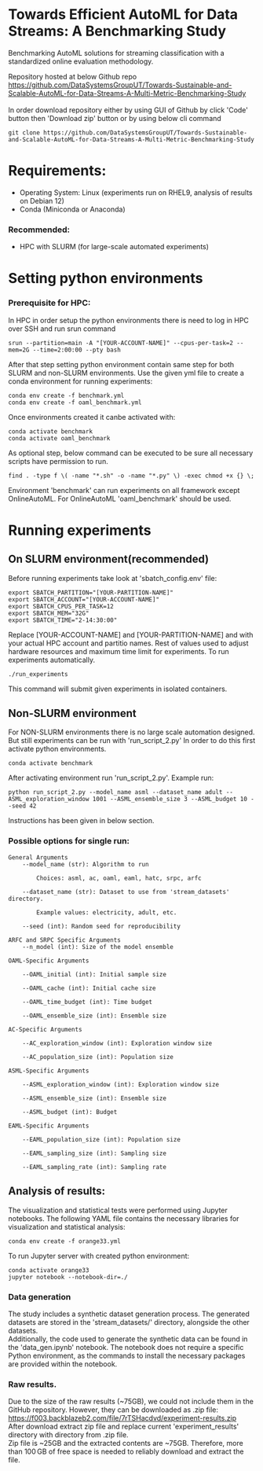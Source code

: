 # Towards Efficient AutoML for Data Streams: A Benchmarking Study 
Benchmarking AutoML solutions for streaming classification with a standardized online evaluation methodology.


Repository hosted at below Github repo <br>
https://github.com/DataSystemsGroupUT/Towards-Sustainable-and-Scalable-AutoML-for-Data-Streams-A-Multi-Metric-Benchmarking-Study   
<br>
In order download repository either by using GUI of Github by click 'Code' button then 'Download zip' button or by using below cli command 
```
git clone https://github.com/DataSystemsGroupUT/Towards-Sustainable-and-Scalable-AutoML-for-Data-Streams-A-Multi-Metric-Benchmarking-Study
```

# Requirements:
- Operating System: Linux (experiments run on RHEL9, analysis of results on Debian 12)  
- Conda (Miniconda or Anaconda)

### Recommended:
- HPC with SLURM (for large-scale automated experiments)  

# Setting python environments
### Prerequisite for HPC:
In HPC in order setup the python environments there is need to log in HPC over SSH and run srun command
```
srun --partition=main -A "[YOUR-ACCOUNT-NAME]" --cpus-per-task=2 --mem=2G --time=2:00:00 --pty bash
```
After that step setting python environment contain same step for both SLURM and non-SLURM environments.
Use the given yml file to create a conda environment for running experiments:
```
conda env create -f benchmark.yml 
conda env create -f oaml_benchmark.yml 
```
Once environments created it canbe activated with:
```
conda activate benchmark
conda activate oaml_benchmark
```
As optional step, below command can be executed to be sure all necessary scripts have permission to run.
```
find . -type f \( -name "*.sh" -o -name "*.py" \) -exec chmod +x {} \;
```
Environment 'benchmark' can run experiments on all framework except OnlineAutoML. For OnlineAutoML 'oaml_benchmark' should be used.
# Running experiments
## On SLURM environment(recommended)
Before running experiments take look at 'sbatch_config.env' file:
```
export SBATCH_PARTITION="[YOUR-PARTITION-NAME]"
export SBATCH_ACCOUNT="[YOUR-ACCOUNT-NAME]"
export SBATCH_CPUS_PER_TASK=12
export SBATCH_MEM="32G"
export SBATCH_TIME="2-14:30:00"
```
Replace [YOUR-ACCOUNT-NAME] and [YOUR-PARTITION-NAME] and with your actual HPC account and partitio names. Rest of values used to adjust hardware resources and maximum time limit for experiments.
To run experiments automatically. 
```
./run_experiments
```
This command will submit given experiments in isolated containers.
## Non-SLURM environment
For NON-SLURM environments there is no large scale automation designed. But still experiments can be run with 'run_script_2.py'
In order to do this first activate python environments. 
```
conda activate benchmark
```
After activating environment run 'run_script_2.py'. Example run:
```
python run_script_2.py --model_name asml --dataset_name adult --ASML_exploration_window 1001 --ASML_ensemble_size 3 --ASML_budget 10 --seed 42 
```
Instructions has been given in below section.
### Possible options for single run:
```
General Arguments
    --model_name (str): Algorithm to run

        Choices: asml, ac, oaml, eaml, hatc, srpc, arfc

    --dataset_name (str): Dataset to use from 'stream_datasets' directory.

        Example values: electricity, adult, etc.

    --seed (int): Random seed for reproducibility

ARFC and SRPC Specific Arguments
    --n_model (int): Size of the model ensemble

OAML-Specific Arguments

    --OAML_initial (int): Initial sample size

    --OAML_cache (int): Initial cache size

    --OAML_time_budget (int): Time budget

    --OAML_ensemble_size (int): Ensemble size

AC-Specific Arguments

    --AC_exploration_window (int): Exploration window size

    --AC_population_size (int): Population size

ASML-Specific Arguments

    --ASML_exploration_window (int): Exploration window size

    --ASML_ensemble_size (int): Ensemble size

    --ASML_budget (int): Budget

EAML-Specific Arguments

    --EAML_population_size (int): Population size

    --EAML_sampling_size (int): Sampling size

    --EAML_sampling_rate (int): Sampling rate
```

## Analysis of results:
The visualization and statistical tests were performed using Jupyter notebooks.
The following YAML file contains the necessary libraries for visualization and statistical analysis:
```
conda env create -f orange33.yml
```
To run Jupyter server with created python environment:
```
conda activate orange33
jupyter notebook --notebook-dir=./
```
### Data generation
The study includes a synthetic dataset generation process. The generated datasets are stored in the 'stream_datasets/' directory, alongside the other datasets. <br>
Additionally, the code used to generate the synthetic data can be found in the 'data_gen.ipynb' notebook. The notebook does not require a specific Python environment, as the commands to install the necessary packages are provided within the notebook.


### Raw results.
Due to the size of the raw results (~75GB), we could not include them in the GitHub repository. However, they can be downloaded as .zip file: <br>
https://f003.backblazeb2.com/file/7rTSHacdvd/experiment-results.zip  <br>
After download extract zip file and replace current 'experiment_results' directory with directory from .zip file. <br>
Zip file is ~25GB and the extracted contents are ~75GB. Therefore, more than 100 GB of free space is needed to reliably download and extract the file.
